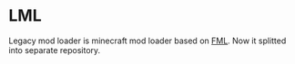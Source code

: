 # LML
Legacy mod loader is minecraft mod loader based on [FML](https://github.com/shadl7/MinecraftForgeLegacy/tree/1.12-legacy/src/main/java/net/minecraftforge/fml).
Now it splitted into separate repository.
